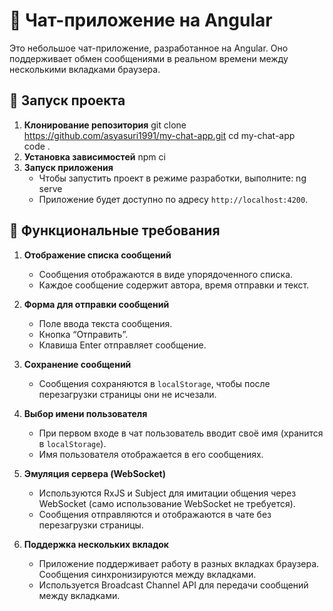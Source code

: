 # 💬 Чат-приложение на Angular

Это небольшое чат-приложение, разработанное на Angular. Оно поддерживает обмен сообщениями в реальном времени между несколькими вкладками браузера.

## 🚀 Запуск проекта

1. **Клонирование репозитория**
   git clone https://github.com/asyasuri1991/my-chat-app.git
     cd my-chat-app  
code .  
3. **Установка зависимостей**
   npm ci
4. **Запуск приложения**
   - Чтобы запустить проект в режиме разработки, выполните:
   ng serve
   - Приложение будет доступно по адресу `http://localhost:4200`.
   
## 📌 Функциональные требования

1. **Отображение списка сообщений**
   - Сообщения отображаются в виде упорядоченного списка.
   - Каждое сообщение содержит автора, время отправки и текст.

2. **Форма для отправки сообщений**
   - Поле ввода текста сообщения.
   - Кнопка “Отправить”.
   - Клавиша Enter отправляет сообщение.

3. **Сохранение сообщений**
   - Сообщения сохраняются в `localStorage`, чтобы после перезагрузки страницы они не исчезали.

4. **Выбор имени пользователя**
   - При первом входе в чат пользователь вводит своё имя (хранится в `localStorage`).
   - Имя пользователя отображается в его сообщениях.

5. **Эмуляция сервера (WebSocket)**
   - Используются RxJS и Subject для имитации общения через WebSocket (само использование WebSocket не требуется).
   - Сообщения отправляются и отображаются в чате без перезагрузки страницы.

6. **Поддержка нескольких вкладок**
   - Приложение поддерживает работу в разных вкладках браузера. Сообщения синхронизируются между вкладками.
   - Используется Broadcast Channel API для передачи сообщений между вкладками.
